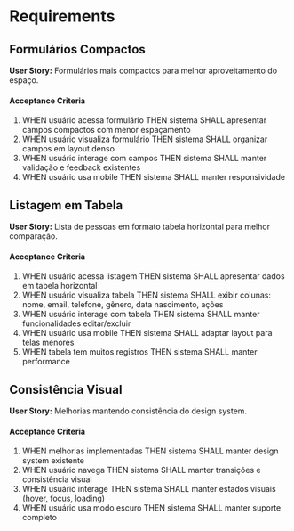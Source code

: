 # Requirements

## Formulários Compactos

**User Story:** Formulários mais compactos para melhor aproveitamento do espaço.

#### Acceptance Criteria

1. WHEN usuário acessa formulário THEN sistema SHALL apresentar campos compactos com menor espaçamento
2. WHEN usuário visualiza formulário THEN sistema SHALL organizar campos em layout denso
3. WHEN usuário interage com campos THEN sistema SHALL manter validação e feedback existentes
4. WHEN usuário usa mobile THEN sistema SHALL manter responsividade

## Listagem em Tabela

**User Story:** Lista de pessoas em formato tabela horizontal para melhor comparação.

#### Acceptance Criteria

1. WHEN usuário acessa listagem THEN sistema SHALL apresentar dados em tabela horizontal
2. WHEN usuário visualiza tabela THEN sistema SHALL exibir colunas: nome, email, telefone, gênero, data nascimento, ações
3. WHEN usuário interage com tabela THEN sistema SHALL manter funcionalidades editar/excluir
4. WHEN usuário usa mobile THEN sistema SHALL adaptar layout para telas menores
5. WHEN tabela tem muitos registros THEN sistema SHALL manter performance

## Consistência Visual

**User Story:** Melhorias mantendo consistência do design system.

#### Acceptance Criteria

1. WHEN melhorias implementadas THEN sistema SHALL manter design system existente
2. WHEN usuário navega THEN sistema SHALL manter transições e consistência visual
3. WHEN usuário interage THEN sistema SHALL manter estados visuais (hover, focus, loading)
4. WHEN usuário usa modo escuro THEN sistema SHALL manter suporte completo